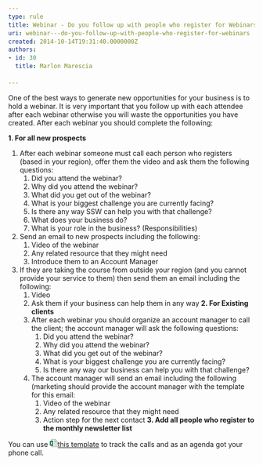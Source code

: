 ```yaml
---
type: rule
title: Webinar - Do you follow up with people who register for Webinars?
uri: webinar---do-you-follow-up-with-people-who-register-for-webinars
created: 2014-10-14T19:31:40.0000000Z
authors:
- id: 30
  title: Marlon Marescia

---
```


One of the best ways to generate new opportunities for your business is to hold a webinar. It is very important that you follow up with each attendee after each webinar otherwise you will waste the opportunities you have created. After each webinar you should complete the following:
 
**1. For all new prospects**

1. After each webinar someone must call each person who registers (based in your region), offer them the video and ask them the following questions:
    1. Did you attend the webinar?
    2. Why did you attend the webinar?
    3. What did you get out of the webinar?
    4. What is your biggest challenge you are currently facing?
    5. Is there any way SSW can help you with that challenge?
    6. What does your business do?
    7. What is your role in the business? (Responsibilities)
2. Send an email to new prospects including the following:
    1. Video of the webinar
    2. Any related resource that they might need
    3. Introduce them to an Account Manager
3. If they are taking the course from outside your region (and you cannot provide your service to them) then send them an email including the following:
    1. Video
    2. Ask them if your business can help them in any way
    **2. For Existing clients**
    1. After each webinar you should organize an account manager to call the client; the account manager will ask the following questions:
        1. Did you attend the webinar?
        2. Why did you attend the webinar?
        3. What did you get out of the webinar?
        4. What is your biggest challenge you are currently facing?
        5. Is there any way our business can help you with that challenge?
    2. The account manager will send an email including the following (marketing should provide the account manager with the template for this email:
        1. Video of the webinar
        2. Any related resource that they might need
        3. Action step for the next contact
    **3. Add all people who register to the monthly newsletter list**


You can use [
![](icxlsx.png)this template](/Documents/Webinar-Follow-up-template.xlsx) to track the calls and as an agenda got your phone call.
